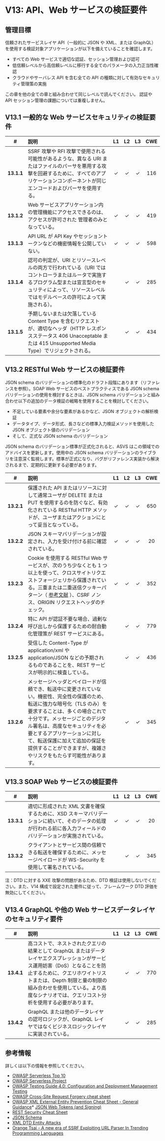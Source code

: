 # V13: API、Web サービスの検証要件

## 管理目標

信頼されたサービスレイヤ API（一般的に JSON や XML、または GraphQL）を使用する検証対象アプリケーションが以下を備えていることを確認します。

* すべての Web サービスで適切な認証、セッション管理および認可
* 低信頼レベルから高信頼レベルに移行する全てのパラメータの入力正当性確認
* クラウドやサーバレス API を含む全ての API の種類に対して有効なセキュリティ管理策の実施

この章を他の全ての章と組み合わせて同じレベルで読んでください。 認証や API セッション管理の課題については重複しません。

## V13.1 一般的な Web サービスセキュリティの検証要件

| # | 説明 | L1 | L2 | L3 | CWE |
| :---: | :--- | :---: | :---:| :---: | :---: |
| **13.1.1** | SSRF 攻撃や RFI 攻撃で使用される可能性があるような、異なる URI またはファイルのパーサを悪用する攻撃を回避するために、すべてのアプリケーションコンポーネントが同じエンコードおよびパーサを使用する。 | ✓ | ✓ | ✓ | 116 |
| **13.1.2** | Web サービスアプリケーション内の管理機能にアクセスできるのは、アクセスが許可された 管理者のみとなっている。 | ✓ | ✓ | ✓ | 419 |
| **13.1.3** | API URL が API Key やセッショントークンなどの機密情報を公開していない。 | ✓ | ✓ | ✓ | 598 |
| **13.1.4** | 認可の判定が、URI とリソースレベルの両方で行われている（URI ではコントローラまたはルータで実施するプログラム型または宣言型のセキュリティによって、リソースレベルではモデルベースの許可によって実施される）。 |  | ✓ | ✓ | 285 |
| **13.1.5** | 予期しないまたは欠落している Content Type を含むリクエストが、適切なヘッダ（HTTP レスポンスステータス 406 Unacceptable または 415 Unsupported Media Type）でリジェクトされる。 |  | ✓ | ✓ | 434 |

## V13.2 RESTful Web サービスの検証要件

JSON schema のバリデーションの標準化のドラフト段階にあります（リファレンスを参照）。SOAP Web サービスのベストプラクティスである JSON schema バリデーションの使用を検討するときは、JSON schema バリデーションと組み合わせ以下の追加のデータ検証の戦略を使用することを検討してください。

* 不足している要素や余分な要素があるかなど、JSON オブジェクトの解析検証
* データタイプ、データ形式、長さなどの標準入力検証メソッドを使用した JSON オブジェクト値のバリデーション
* そして、正式な JSON schema のバリデーション

JSON schema のバリデーション標準が正式化されると、ASVS はこの領域でのアドバイスを更新します。使用中の JSON schema バリデーションのライブラリを注意深く監視します。標準が正式になり、バグがリファレンス実装から解決されるまで、定期的に更新する必要があります。

| # | 説明 | L1 | L2 | L3 | CWE |
| :---: | :--- | :---: | :---:| :---: | :---: |
| **13.2.1** | 保護された API またはリソースに対して通常ユーザが DELETE または PUT を使用するのを防ぐなど、有効化されている RESTful HTTP メソッドが、ユーザまたはアクションにとって妥当となっている。 | ✓  | ✓ | ✓ | 650 |
| **13.2.2** | JSON スキーマバリデーションが設定され、入力を受け付ける前に確認されている。 | ✓ | ✓ | ✓ | 20 |
| **13.2.3** | Cookie を使用する RESTful Web サービスが、次のうち少なくとも 1 つ以上を使って、クロスサイトリクエストフォージェリから保護されている。三重または二重送信クッキーパターン（ [参考文献](https://www.owasp.org/index.php/Cross-Site_Request_Forgery_(CSRF)_Prevention_Cheat_Sheet) ）、CSRF ノンス、ORIGIN リクエストヘッダのチェック。 | ✓ | ✓ | ✓ | 352 |
| **13.2.4** | 特に API が認証不要な場合、過剰な呼び出しから保護するための耐自動化管理策が REST サービスにある。 |  | ✓ | ✓ | 779 |
| **13.2.5** | 受信した Content-Type が application/xml や application/JSON などの予期されるものであることを、REST サービスが明示的に検査している。 |  | ✓ | ✓ | 436 |
| **13.2.6** | メッセージヘッダとペイロードが信頼でき、転送中に変更されていない。機密性、完全性の保護のため、転送に強力な暗号化（TLS のみ）を要求することは、多くの場合これで十分です。メッセージごとのデジタル署名は、高度なセキュリティを必要とするアプリケーションに対して、転送保護に加えて追加の保証を提供することができますが、複雑さやリスクをもたらす可能性があります。 |  | ✓ | ✓ | 345 |

## V13.3 SOAP Web サービスの検証要件

| # | 説明 | L1 | L2 | L3 | CWE |
| :---: | :--- | :---: | :---:| :---: | :---: |
| **13.3.1** | 適切に形成された XML 文書を確保するために、XSD スキーマバリデーションに続いて、そのデータの処理が行われる前に各入力フィールドのバリデーションが実施されている。 | ✓ | ✓ | ✓ | 20 |
| **13.3.2** | クライアントとサービス間の信頼できる転送を確保するために、メッセージペイロードが WS-Security を使用して署名されている。 |  | ✓ | ✓ | 345 |

注：DTD に対する XXE 攻撃の問題があるため、DTD 検証は使用しないでください。また、V14 構成で設定された要件に従って、フレームワーク DTD 評価を無効にしてください。

## V13.4 GraphQL や他の Web サービスデータレイヤのセキュリティ要件

| # | 説明 | L1 | L2 | L3 | CWE |
| :---: | :--- | :---: | :---:| :---: | :---: |
| **13.4.1** | 高コストで、ネストされたクエリの結果として GraphQL またはデータレイヤエクスプレッションがサービス運用妨害（DoS）となることを防止するために、クエリホワイトリストまたは、Depth 制限と量の制限の組み合わせを使用している。より高度なシナリオでは、クエリコスト分析を使用する必要があります。 |  | ✓ | ✓ | 770 |
| **13.4.2** | GraphQL または他のデータレイヤの認可ロジックが、GraphQL レイヤではなくビジネスロジックレイヤに実装されている。 |  | ✓ | ✓ | 285 |

## 参考情報

詳しくは以下の情報を参照してください。

* [OWASP Serverless Top 10](https://www.owasp.org/images/5/5c/OWASP-Top-10-Serverless-Interpretation-en.pdf)
* [OWASP Serverless Project](https://www.owasp.org/index.php/OWASP_Serverless_Top_10_Project)
* [OWASP Testing Guide 4.0: Configuration and Deployment Management Testing](https://www.owasp.org/index.php/Testing_for_configuration_management)
* [OWASP Cross-Site Request Forgery cheat sheet](https://github.com/OWASP/CheatSheetSeries/blob/master/cheatsheets/Cross-Site_Request_Forgery_Prevention_Cheat_Sheet.md#triple-submit-cookie)
* [OWASP XML External Entity Prevention Cheat Sheet - General Guidance](https://github.com/OWASP/CheatSheetSeries/blob/master/cheatsheets/XML_External_Entity_Prevention_Cheat_Sheet.md#general-guidance)* [JSON Web Tokens (and Signing)](https://jwt.io/)
* [REST Security Cheat Sheet](https://www.owasp.org/index.php/REST_Security_Cheat_Sheet)
* [JSON Schema](https://json-schema.org/specification.html)
* [XML DTD Entity Attacks](https://www.vsecurity.com//download/publications/XMLDTDEntityAttacks.pdf)
* [Orange Tsai - A new era of SSRF Exploiting URL Parser In Trending Programming Languages](https://www.blackhat.com/docs/us-17/thursday/us-17-Tsai-A-New-Era-Of-SSRF-Exploiting-URL-Parser-In-Trending-Programming-Languages.pdf)